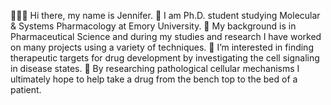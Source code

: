 👩🏻‍🔬 Hi there, my name is Jennifer.
🧬 I am Ph.D. student studying Molecular & Systems Pharmacology at Emory University.
🔬 My background is in Pharmaceutical Science and during my studies and research I have worked on many projects using a variety of techniques.
🧪 I’m interested in finding therapeutic targets for drug development by investigating the cell signaling in disease states.
💊 By researching pathological cellular mechanisms I ultimately hope to help take a drug from the bench top to the bed of a patient.

<!---
okalova/okalova is a ✨ special ✨ repository because its `README.md` (this file) appears on your GitHub profile.
You can click the Preview link to take a look at your changes.
--->



